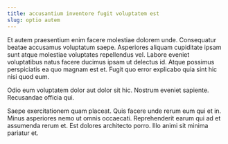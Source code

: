 ```yaml
---
title: accusantium inventore fugit voluptatem est
slug: optio autem
---
```


Et autem praesentium enim facere molestiae dolorem unde. Consequatur beatae accusamus voluptatum saepe. Asperiores aliquam cupiditate ipsam sunt atque molestiae voluptates repellendus vel. Labore eveniet voluptatibus natus facere ducimus ipsam ut delectus id. Atque possimus perspiciatis ea quo magnam est et. Fugit quo error explicabo quia sint hic nisi quod eum.

Odio eum voluptatem dolor aut dolor sit hic. Nostrum eveniet sapiente. Recusandae officia qui.

Saepe exercitationem quam placeat. Quis facere unde rerum eum qui et in. Minus asperiores nemo ut omnis occaecati. Reprehenderit earum qui ad et assumenda rerum et. Est dolores architecto porro. Illo animi sit minima pariatur et.
